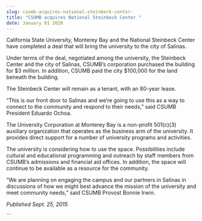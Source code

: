 ```yaml
---
slug: csumb-acquires-national-steinbeck-center-
title: "CSUMB acquires National Steinbeck Center "
date: January 01 2020
---
```


 
<p>
  California State University, Monterey Bay and the National Steinbeck Center
  have completed a deal that will bring the university to the city of Salinas.
</p>
<p>
  Under terms of the deal, negotiated among the university, the Steinbeck Center
  and the city of Salinas, CSUMB’s corporation purchased the building for $3
  million. In addition, CSUMB paid the city $100,000 for the land beneath the
  building.
</p>
<p>The Steinbeck Center will remain as a tenant, with an 80&#45;year lease.</p>
<p>
  “This is our front door to Salinas and we’re going to use this as a way to
  connect to the community and respond to their needs,” said CSUMB President
  Eduardo Ochoa.
</p>
<p>
  The University Corporation at Monterey Bay is a non&#45;profit
  501&#40;c&#41;&#40;3&#41; auxiliary organization that operates as the business
  arm of the university. It provides direct support for a number of university
  programs and activities.
</p>
<p>
  The university is considering how to use the space. Possibilities include
  cultural and educational programming and outreach by staff members from
  CSUMB’s admissions and financial aid offices. In addition, the space will
  continue to be available as a resource for the community.
</p>
<p>
  “We are planning on engaging the campus and our partners in Salinas in
  discussions of how we might best advance the mission of the university and
  meet community needs,” said CSUMB Provost Bonnie Irwin.
</p>
<p><em>Published Sept. 25, 2015</em></p>
```
